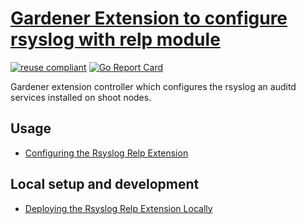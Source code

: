 # [Gardener Extension to configure rsyslog with relp module](https://gardener.cloud)

[![reuse compliant](https://reuse.software/badge/reuse-compliant.svg)](https://reuse.software/)
[![Go Report Card](https://goreportcard.com/badge/github.com/gardener/gardener-extension-shoot-rsyslog-relp)](https://goreportcard.com/report/github.com/gardener/gardener-extension-shoot-rsyslog-relp)

Gardener extension controller which configures the rsyslog an auditd services installed on shoot nodes.

## Usage

- [Configuring the Rsyslog Relp Extension](docs/usage/configuration.md)

## Local setup and development

* [Deploying the Rsyslog Relp Extension Locally](docs/development/getting-started.md)